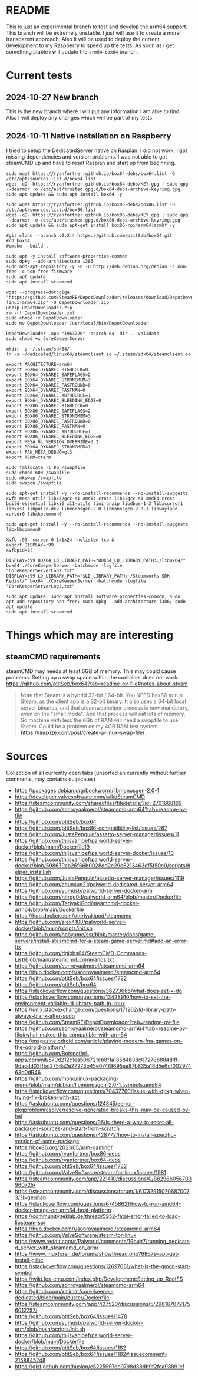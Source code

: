 # README
This is just an experimental branch to test and develop the arm64 support. This branch will be extremely unstable.
I just will use it to create a more transparent approach. Also it will be used to deploy the current development to my Raspberry to speed up the tests. 
As soon as I get something stable i will update the `arm64-box64` branch. 


# Current tests
## 2024-10-27 New branch
This is the new branch where I will put any information I am able to find. 
Also I will deploy any changes which will be part of my tests.

## 2024-10-11 Native installation on Raspberry
I tried to setup the DedicatedServer native on Raspian. I did not work. I got missing dependencies and version problems. 
I was not able to get steamCMD up and have to reset Raspian and start up from beginning. 

```
sudo wget https://ryanfortner.github.io/box64-debs/box64.list -O /etc/apt/sources.list.d/box64.list
wget -qO- https://ryanfortner.github.io/box64-debs/KEY.gpg | sudo gpg --dearmor -o /etc/apt/trusted.gpg.d/box64-debs-archive-keyring.gpg 
sudo apt update && sudo apt install box64 -y

sudo wget https://ryanfortner.github.io/box86-debs/box86.list -O /etc/apt/sources.list.d/box86.list
wget -qO- https://ryanfortner.github.io/box86-debs/KEY.gpg | sudo gpg --dearmor -o /etc/apt/trusted.gpg.d/box86-debs-archive-keyring.gpg 
sudo apt update && sudo apt-get install box86-rpi4arm64:armhf -y

#git clone --branch v0.2.4 https://github.com/ptitSeb/box64.git
#cd box64
#cmake --build .

sudo apt -y install software-properties-common
sudo dpkg --add-architecture i386
sudo add-apt-repository -y -n -U http://deb.debian.org/debian -c non-free -c non-free-firmware
sudo apt update
sudo apt install steamcmd

wget --progress=dot:giga "https://github.com/SteamRE/DepotDownloader/releases/download/DepotDownloader_2.7.2/DepotDownloader-linux-arm64.zip" -O DepotDownloader.zip 
unzip DepotDownloader.zip
rm -rf DepotDownloader.xml
sudo chmod +x DepotDownloader
sudo mv DepotDownloader /usr/local/bin/DepotDownloader

DepotDownloader -app "1963720" -osarch 64 -dir . -validate
sudo chmod +x CoreKeeperServer

mkdir -p ~/.steam/sdk64/
ln -s ~/dedicated/linux64/steamclient.so ~/.steam/sdk64/steamclient.so

export ARCHITECTURE=arm64
export BOX64_DYNAREC_BIGBLOCK=0
export BOX64_DYNAREC_SAFEFLAGS=2
export BOX64_DYNAREC_STRONGMEM=3
export BOX64_DYNAREC_FASTROUND=0
export BOX64_DYNAREC_FASTNAN=0
export BOX64_DYNAREC_X87DOUBLE=1
export BOX64_DYNAREC_BLEEDING_EDGE=0
export BOX86_DYNAREC_BIGBLOCK=0
export BOX86_DYNAREC_SAFEFLAGS=2
export BOX86_DYNAREC_STRONGMEM=3
export BOX86_DYNAREC_FASTROUND=0
export BOX86_DYNAREC_FASTNAN=0
export BOX86_DYNAREC_X87DOUBLE=1
export BOX86_DYNAREC_BLEEDING_EDGE=0
export MESA_GL_VERSION_OVERRIDE=3.2
export BOX64_DYNAREC_STRONGMEM=1
export PAN_MESA_DEBUG=gl3
export TERM=xterm

sudo fallocate -l 8G /swapfile
sudo chmod 600 /swapfile
sudo mkswap /swapfile
sudo swapon /swapfile

sudo apt-get install -y --no-install-recommends --no-install-suggests xvfb mesa-utils libx32gcc-s1-amd64-cross lib32gcc-s1-amd64-cross build-essential libxi6 x11-utils tini unzip libdbus-1-3 libxcursor1 libxss1 libpulse-dev libmonosgen-2.0 libmonosgen-2.0-1 libwayland-cursor0 libxkbcommon0

sudo apt-get install -y --no-install-recommends --no-install-suggests libxkbcommon0

Xvfb :99 -screen 0 1x1x24 -nolisten tcp &
export DISPLAY=:99
xvfbpid=$!

DISPLAY=:99 BOX64_LD_LIBRARY_PATH="BOX64_LD_LIBRARY_PATH:./linux64/" box64 ./CoreKeeperServer -batchmode -logfile "CoreKeeperServerLog2.txt"
DISPLAY=:99 LD_LIBRARY_PATH="$LD_LIBRARY_PATH:~/Steamworks SDK Redist/" box64 ./CoreKeeperServer -batchmode -logfile "CoreKeeperServerLog2.txt"

sudo apt update; sudo apt install software-properties-common; sudo apt-add-repository non-free; sudo dpkg --add-architecture i386; sudo apt update
sudo apt install steamcmd
```





# Things which may are interesting 
## steamCMD requirements 
steamCMD may needs at least 6GB of memory. This may could cause problems. Setting up a swap space within the container does not work. 
https://github.com/ptitSeb/box64?tab=readme-ov-file#notes-about-steam
> Note that Steam is a hybrid 32-bit / 64-bit. You NEED box86 to run Steam, as the client app is a 32-bit binary. It also uses a 64-bit local server binaries, and that steamwebhelper process is now mandatory, even on the "small mode". And that process will eat lots of memory. So machine with less the 6Gb of RAM will need a swapfile to use Steam.
Could be a problem on my 4GB RAM test system. 
https://linuxize.com/post/create-a-linux-swap-file/





# Sources 
Collection of all currently open tabs (unsorted an currently without further comments, may contains dulpicates)

* https://packages.debian.org/bookworm/libmonosgen-2.0-1
* https://developer.valvesoftware.com/wiki/SteamCMD
* https://steamcommunity.com/sharedfiles/filedetails/?id=2701668169
* https://github.com/sonroyaalmerol/steamcmd-arm64?tab=readme-ov-file
* https://github.com/ptitSeb/box64
* https://github.com/ptitSeb/box86-compatibility-list/issues/267
* https://github.com/JustaPenguin/assetto-server-manager/issues/11
* https://github.com/thijsvanloef/palworld-server-docker/blob/main/Dockerfile19
* https://github.com/thijsvanloef/palworld-server-docker/issues/10
* https://github.com/thijsvanloef/palworld-server-docker/blob/598679ab26f66b0028dd2e29e8213463df5f50e0/scripts/helper_install.sh
* https://github.com/JustaPenguin/assetto-server-manager/issues/1119
* https://github.com/chunsun21/palworld-dedicated-server-arm64
* https://github.com/yumusb/palworld-server-docker-arm
* https://github.com/nitrog0d/palworld-arm64/blob/master/Dockerfile
* https://github.com/TeriyakiGod/steamcmd-docker-arm64/blob/main/Dockerfile
* https://hub.docker.com/r/teriyakigod/steamcmd
* https://github.com/alex4108/palworld-server-docker/blob/main/scripts/init.sh
* https://github.com/haoyume/ssr/blob/master/docs/game-servers/install-steamcmd-for-a-steam-game-server.md#add-an-error-fix
* https://github.com/dgibbs64/SteamCMD-Commands-List/blob/main/steamcmd_commands.txt
* https://github.com/sonroyaalmerol/steamcmd-arm64
* https://hub.docker.com/r/sonroyaalmerol/steamcmd-arm64
* https://github.com/ptitSeb/box64/issues/1782
* https://github.com/ptitSeb/box64
* https://stackoverflow.com/questions/36273665/what-does-set-x-do
* https://stackoverflow.com/questions/13428910/how-to-set-the-environment-variable-ld-library-path-in-linux
* https://unix.stackexchange.com/questions/171262/ld-library-path-always-blank-after-sudo
* https://github.com/SteamRE/DepotDownloader?tab=readme-ov-file
* https://github.com/sonroyaalmerol/steamcmd-arm64?tab=readme-ov-file#what-makes-this-compatible-with-arm64
* https://magazine.odroid.com/article/playing-modern-fna-games-on-the-odroid-platform/
* https://github.com/Botspot/pi-apps/commit/570d212c1eab06721eb8f1a18584b38c07278b88#diff-9dacdd03ffbd2756a2e27273b45e074f8695ae87b835a18d5e6cf00297463d0dR46
* https://github.com/mono/linux-packaging-mono/blob/main/debian/libmonosgen-2.0-1.symbols.amd64
* https://stackoverflow.com/questions/70437760/issue-with-dpkg-when-trying-fix-broken-with-apt
* https://askubuntu.com/questions/124845/eerror-pkgproblemresolverresolve-generated-breaks-this-may-be-caused-by-hel
* https://askubuntu.com/questions/96/is-there-a-way-to-reset-all-packages-sources-and-start-from-scratch
* https://askubuntu.com/questions/428772/how-to-install-specific-version-of-some-package
* https://box86.org/2021/05/arm-gaming/
* https://github.com/ryanfortner/box86-debs
* https://github.com/ryanfortner/box64-debs
* https://github.com/ptitSeb/box64/issues/1782
* https://github.com/ValveSoftware/steam-for-linux/issues/1981
* https://steamcommunity.com/app/221410/discussions/0/882966056703960725/
* https://steamcommunity.com/discussions/forum/1/617329150706870073/?l=german
* https://stackoverflow.com/questions/67458621/how-to-run-amd64-docker-image-on-arm64-host-platform
* https://community.teklab.de/thread/5952-fatal-error-failed-to-load-libsteam-so/
* https://hub.docker.com/r/sonroyaalmerol/steamcmd-arm64
* https://github.com/ValveSoftware/steam-for-linux
* https://www.reddit.com/r/Palworld/comments/19bujr7/running_dedicated_server_with_steamcmd_on_arm/
* https://www.linuxforen.de/forums/showthread.php?68679-apt-get-install-glibc
* https://stackoverflow.com/questions/12697081/what-is-the-gmon-start-symbol
* https://wiki.fex-emu.com/index.php/Development:Setting_up_RootFS
* https://github.com/sonroyaalmerol/steamcmd-arm64
* https://github.com/xalimar/core-keeper-dedicated/blob/main/buster/Dockerfile
* https://steamcommunity.com/app/427520/discussions/5/2961670721756012757/
* https://github.com/ptitSeb/box64/issues/1478
* https://github.com/yumusb/palworld-server-docker-arm/blob/main/scripts/init.sh
* https://github.com/thijsvanloef/palworld-server-docker/blob/main/Dockerfile
* https://github.com/ptitSeb/box64/issues/1182
* https://github.com/ptitSeb/box64/issues/1182#issuecomment-2158845248
* https://gist.github.com/husjon/c5225997eb9798d38db9f2fca98891ef


